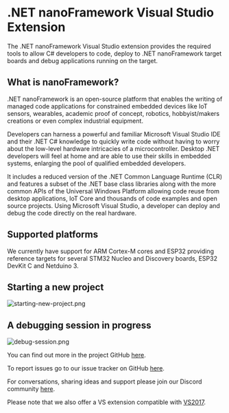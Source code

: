 # .NET nanoFramework Visual Studio Extension

The .NET nanoFramework Visual Studio extension provides the required tools to allow C# developers to code, deploy to .NET nanoFramework target boards and debug applications running on the target.

## What is nanoFramework?

.NET nanoFramework is an open-source platform that enables the writing of managed code applications for constrained embedded devices like IoT sensors, wearables, academic proof of concept, robotics, hobbyist/makers creations or even complex industrial equipment. 

Developers can harness a powerful and familiar Microsoft Visual Studio IDE and their .NET C# knowledge to quickly write code without having to worry about the low-level hardware intricacies of a microcontroller. Desktop .NET developers will feel at home and are able to use their skills in embedded systems, enlarging the pool of qualified embedded developers.

It includes a reduced version of the .NET Common Language Runtime (CLR) and features a subset of the .NET base class libraries along with the more common APIs of the Universal Windows Platform allowing code reuse from desktop applications, IoT Core and thousands of code examples and open source projects.
Using Microsoft Visual Studio, a developer can deploy and debug the code directly on the real hardware.

## Supported platforms

We currently have support for ARM Cortex-M cores and ESP32 providing reference targets for several STM32 Nucleo and Discovery boards, ESP32 DevKit C and Netduino 3.

## Starting a new project

![starting-new-project.png](starting-new-project.png)

## A debugging session in progress

![debug-session.png](debug-session.png)

You can find out more in the project GitHub [here](https://github.com/nanoframework).

To report issues go to our issue tracker on GitHub [here](https://github.com/nanoframework/Home/issues).

For conversations, sharing ideas and support please join our Discord community [here](https://discord.gg/gCyBu8T).

Please note that we also offer a VS extension compatible with [VS2017](https://marketplace.visualstudio.com/manage/publishers/vs-publisher-1470366/extensions/nanoframeworkvs2017extension).
